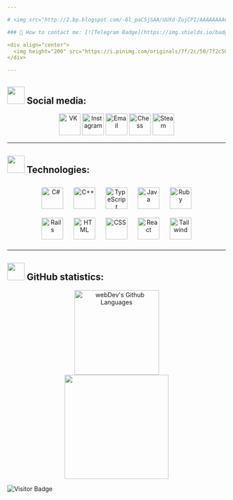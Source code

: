 ```yaml
---

# <img src="http://2.bp.blogspot.com/-6l_paC5jSAA/UUXd-ZujCPI/AAAAAAAAC2I/74BZTvZkKds/s1600/perro.gif" width="1000" height="400"/>

### 💭 How to contact me: [![Telegram Badge](https://img.shields.io/badge/-vgartg-blue?style=flat&logo=Telegram&logoColor=white)](https://t.me/vgartg)

<div align="center">
  <img height="200" src="https://i.pinimg.com/originals/7f/2c/50/7f2c5092eb778b3423f634055ffea540.gif"/>
</div>

---
```


## <img src="https://64.media.tumblr.com/d3466a4a1b8568906705908173a1b6ed/tumblr_n80jjtdJ5o1s3bc1no1_500.gif" width="40" height="40"/> Social media:

<div align="center">
  <a href="https://vk.com/vgartg" target="_blank"><img src="https://cdn-icons-png.flaticon.com/512/145/145813.png" width="50" height="50" alt="VK"/></a>
  <a href="https://instagram.com/vgartg" target="_blank"><img src="https://cdn4.iconfinder.com/data/icons/social-messaging-ui-color-shapes-2-free/128/social-instagram-new-circle-512.png" width="50" height="50" alt="Instagram"/></a>
  <a href="mailto:gopik539@mail.com" target="_blank"><img src="https://cdn0.iconfinder.com/data/icons/social-messaging-ui-color-shapes/128/message-circle-blue-512.png" width="50" height="50" alt="Email"/></a>
  <a href="https://lichess.org/@/GROSSMEISTEER" target="_blank"><img src="https://cdn3.iconfinder.com/data/icons/seo-marketing-flat-circle-shadow-3/512/Chess_marketing_planning_strategy-512.png" width="50" height="50" alt="Chess"/></a>
  <a href="https://steamcommunity.com/id/vgartg" target="_blank"><img src="https://cdn-icons-png.flaticon.com/512/3670/3670233.png" width="50" height="50" alt="Steam"/></a>
</div>

---
 
## <img src="https://64.media.tumblr.com/617443b8b8fe28581fdbdfeb1e3dee87/tumblr_nujbnyVriX1s3bc1no2_250.gif" width="40" height="40"/> Technologies:

<div align="center">
  <img style="margin: 10px" src="https://profilinator.rishav.dev/skills-assets/csharp-original.svg" alt="C#" width="50" height="50"/>
  <img style="margin: 10px" src="https://cdn-icons-png.flaticon.com/512/6132/6132222.png" alt="C++" width="50" height="50"/>
  <img style="margin: 10px" src="https://cdn-icons-png.flaticon.com/512/5968/5968381.png" alt="TypeScript" width="50" height="50"/>
  <img style="margin: 10px" src="https://cdn-icons-png.flaticon.com/512/1199/1199124.png" alt="Java" width="50" height="50"/>
  <img style="margin: 10px" src="https://cdn-icons-png.flaticon.com/512/6132/6132219.png" alt="Ruby" width="50" height="50"/>
  <br/>
  <img style="margin: 10px" src="https://groggyman.com/wp-content/uploads/2018/02/ruby-on-rails-logo.png" alt="Rails" width="50" height="50"/>
  <img style="margin: 10px" src="https://cdn-icons-png.flaticon.com/512/174/174854.png" alt="HTML" width="50" height="50"/>
  <img style="margin: 10px" src="https://cdn-icons-png.flaticon.com/512/732/732190.png" alt="CSS" width="50" height="50"/>
  <img style="margin: 10px" src="https://upload.wikimedia.org/wikipedia/commons/thumb/3/30/React_Logo_SVG.svg/800px-React_Logo_SVG.svg.png" alt="React" width="50" height="50"/>
  <img style="margin: 10px" src="https://img.icons8.com/?size=100&id=x7XMNGh2vdqA&format=png&color=000000" alt="Tailwind" width="50" height="50"/>
</div>

---

## <img src="https://64.media.tumblr.com/d9bdc9e175e4c20fdf95a6230abc9d9e/tumblr_nujnds9iBl1s3bc1no1_400.gif" width="40" height="40"/> GitHub statistics:

<div align="center">
  <img height="195" alt="webDev's Github Languages" src="https://github-readme-stats-sigma-five.vercel.app/api/top-langs/?username=vgartg&layout=compact&theme=vision-friendly-dark"/>
</div>

<div align="center">
  <img src="https://media.tenor.com/8HaTOA3o0OoAAAAi/pixel-cat.gif" width="240" height="240"/>
</div>

![Visitor Badge](https://visitor-badge.laobi.icu/badge?page_id=vgartg&left_text=visitors&left_color=black&right_color=red)
